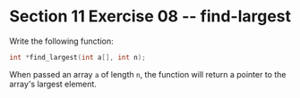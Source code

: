 # Section 11 Exercise 08 -- find-largest

Write the following function:

```c
int *find_largest(int a[], int n);
```

When passed an array `a` of length `n`, the function will return a pointer to the array's largest element.
